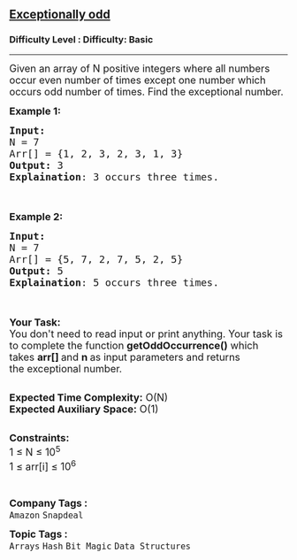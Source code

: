 <h2><a href="https://www.geeksforgeeks.org/problems/find-the-odd-occurence4820/1?page=1&category=Bit%20Magic&sortBy=difficulty">Exceptionally odd</a></h2><h3>Difficulty Level : Difficulty: Basic</h3><hr><div class="problems_problem_content__Xm_eO"><p><span style="font-size:18px">Given an array&nbsp;of N positive integers where all numbers occur even number of times except one number which occurs odd number of times. Find the exceptional number.</span></p>

<p><span style="font-size:18px"><strong>Example 1:</strong></span></p>

<pre><span style="font-size:18px"><strong>Input:
</strong>N = 7
Arr[] = {1, 2, 3, 2, 3, 1, 3}
<strong>Output:</strong> 3
<strong>Explaination</strong>: 3 occurs three times.

</span>
</pre>

<p><span style="font-size:18px"><strong>Example 2:</strong></span></p>

<pre><span style="font-size:18px"><strong>Input:
</strong>N = 7
Arr[] = {5, 7, 2, 7, 5, 2, 5}
<strong>Output:</strong> 5
<strong>Explaination</strong>: 5 occurs three times.

</span>
</pre>

<p><span style="font-size:18px"><strong>Your Task:</strong><br>
You don't need to read input or print anything. Your task is to complete the function&nbsp;<strong>getOddOccurrence()</strong>&nbsp;which takes&nbsp;<strong>arr[]&nbsp;</strong>and&nbsp;<strong>n&nbsp;</strong>as input parameters and returns the&nbsp;exceptional number.</span></p>

<p><br>
<span style="font-size:18px"><strong>Expected Time Complexity:</strong>&nbsp;O(N)<br>
<strong>Expected Auxiliary Space:</strong>&nbsp;O(1)</span></p>

<p><br>
<span style="font-size:18px"><strong>Constraints:</strong><br>
1 ≤ N ≤ 10<sup>5</sup><br>
1 ≤ arr[i] ≤ 10<sup>6</sup></span></p>

<p>&nbsp;</p>
</div><p><span style=font-size:18px><strong>Company Tags : </strong><br><code>Amazon</code>&nbsp;<code>Snapdeal</code>&nbsp;<br><p><span style=font-size:18px><strong>Topic Tags : </strong><br><code>Arrays</code>&nbsp;<code>Hash</code>&nbsp;<code>Bit Magic</code>&nbsp;<code>Data Structures</code>&nbsp;